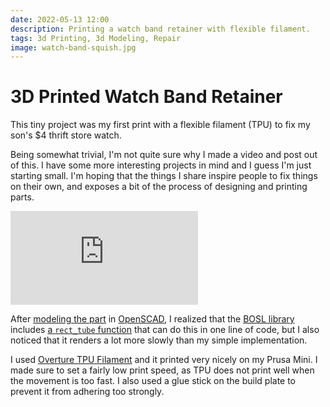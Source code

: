 ```yaml
---
date: 2022-05-13 12:00
description: Printing a watch band retainer with flexible filament.
tags: 3d Printing, 3d Modeling, Repair
image: watch-band-squish.jpg
---
```


# 3D Printed Watch Band Retainer

This tiny project was my first print with a flexible filament (TPU) to fix my
son's $4 thrift store watch.

Being somewhat trivial, I'm not quite sure why I made a video and post out of
this. I have some more interesting projects in mind and I guess I'm just
starting small. I'm hoping that the things I share inspire people to fix things
on their own, and exposes a bit of the process of designing and printing parts.

<div class="video-container"><iframe src="https://www.youtube.com/embed/skQ_bd8g01c" title="YouTube video player" frameborder="0" allow="accelerometer; autoplay; clipboard-write; encrypted-media; gyroscope; picture-in-picture" allowfullscreen></iframe></div>

After [modeling the part](https://gist.github.com/zef/020ab703abe8aa96bfbdda32daeb7906) in
[OpenSCAD](https://www.openscad.org), I realized that the
[BOSL library](https://github.com/revarbat/BOSL2/wiki) includes
[a `rect_tube` function](https://github.com/revarbat/BOSL2/wiki/shapes3d.scad#module-rect_tube)
that can do this in one line of code, but I also noticed that it renders a lot
more slowly than my simple implementation.

I used [Overture TPU Filament](https://amzn.to/39kgqAC) and it printed very
nicely on my Prusa Mini. I made sure to set a fairly low print speed, as TPU
does not print well when the movement is too fast. I also used a glue stick on
the build plate to prevent it from adhering too strongly.

